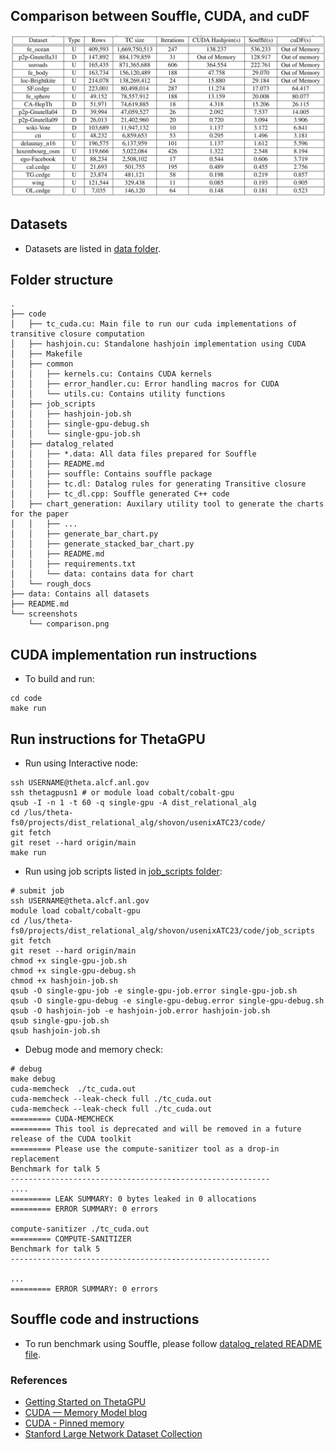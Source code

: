 ## Comparison between Souffle, CUDA, and cuDF

![alt comparison](screenshots/comparison.png)

## Datasets
- Datasets are listed in [data folder](data).

## Folder structure
```
.
├── code
│   ├── tc_cuda.cu: Main file to run our cuda implementations of transitive closure computation
│   ├── hashjoin.cu: Standalone hashjoin implementation using CUDA
│   ├── Makefile
│   ├── common
│   │   ├── kernels.cu: Contains CUDA kernels
│   │   ├── error_handler.cu: Error handling macros for CUDA
│   │   └── utils.cu: Contains utility functions
│   ├── job_scripts
│   │   ├── hashjoin-job.sh
│   │   ├── single-gpu-debug.sh
│   │   └── single-gpu-job.sh
│   ├── datalog_related
│   │   ├── *.data: All data files prepared for Souffle
│   │   ├── README.md
│   │   ├── souffle: Contains souffle package
│   │   ├── tc.dl: Datalog rules for generating Transitive closure
│   │   ├── tc_dl.cpp: Souffle generated C++ code
│   ├── chart_generation: Auxilary utility tool to generate the charts for the paper
│   │   ├── ...
│   │   ├── generate_bar_chart.py
│   │   ├── generate_stacked_bar_chart.py
│   │   ├── README.md
│   │   ├── requirements.txt
│   │   └── data: contains data for chart
│   └── rough_docs
├── data: Contains all datasets
├── README.md
└── screenshots
    └── comparison.png
```


## CUDA implementation run instructions 
- To build and run:
```shell
cd code
make run
```

## Run instructions for ThetaGPU
- Run using Interactive node:
```shell
ssh USERNAME@theta.alcf.anl.gov
ssh thetagpusn1 # or module load cobalt/cobalt-gpu
qsub -I -n 1 -t 60 -q single-gpu -A dist_relational_alg
cd /lus/theta-fs0/projects/dist_relational_alg/shovon/usenixATC23/code/
git fetch
git reset --hard origin/main
make run
```
- Run using job scripts listed in [job_scripts folder](job_scripts):
```
# submit job
ssh USERNAME@theta.alcf.anl.gov
module load cobalt/cobalt-gpu
cd /lus/theta-fs0/projects/dist_relational_alg/shovon/usenixATC23/code/job_scripts
git fetch
git reset --hard origin/main
chmod +x single-gpu-job.sh
chmod +x single-gpu-debug.sh
chmod +x hashjoin-job.sh
qsub -O single-gpu-job -e single-gpu-job.error single-gpu-job.sh
qsub -O single-gpu-debug -e single-gpu-debug.error single-gpu-debug.sh
qsub -O hashjoin-job -e hashjoin-job.error hashjoin-job.sh
qsub single-gpu-job.sh
qsub hashjoin-job.sh
```

- Debug mode and memory check:

```shell
# debug
make debug
cuda-memcheck  ./tc_cuda.out
cuda-memcheck --leak-check full ./tc_cuda.out
cuda-memcheck --leak-check full ./tc_cuda.out     
========= CUDA-MEMCHECK
========= This tool is deprecated and will be removed in a future release of the CUDA toolkit
========= Please use the compute-sanitizer tool as a drop-in replacement
Benchmark for talk 5
----------------------------------------------------------
....
========= LEAK SUMMARY: 0 bytes leaked in 0 allocations
========= ERROR SUMMARY: 0 errors

compute-sanitizer ./tc_cuda.out
========= COMPUTE-SANITIZER
Benchmark for talk 5
----------------------------------------------------------

...
========= ERROR SUMMARY: 0 errors
```

## Souffle code and instructions
- To run benchmark using Souffle, please follow [datalog_related README file](code/datalog_related/README.md).

### References
- [Getting Started on ThetaGPU](https://docs.alcf.anl.gov/theta-gpu/getting-started/)
- [CUDA — Memory Model blog](https://medium.com/analytics-vidhya/cuda-memory-model-823f02cef0bf)
- [CUDA - Pinned memory](https://developer.nvidia.com/blog/how-optimize-data-transfers-cuda-cc/)
- [Stanford Large Network Dataset Collection](https://snap.stanford.edu/data/index.html)
